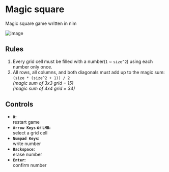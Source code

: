 # Magic square

Magic square game written in nim

![image](https://user-images.githubusercontent.com/40219740/143672023-f199d584-a5bb-4124-abb6-0ad178a9b44a.png)

## Rules

1. Every grid cell must be filled with a number(`1` ~ `size^2`) using each number only once.
1. All rows, all columns, and both diagonals must add up to the magic sum: `(size * (size^2 + 1)) / 2`\
*(magic sum of 3x3 grid = 15)*\
*(magic sum of 4x4 grid = 34)*

## Controls

- **`R`:**\
restart game
- **`Arrow Keys` or `LMB`:**\
select a grid cell
- **`Numpad Keys`:**\
write number
- **`Backspace`:**\
erase number
- **`Enter`:**\
confirm number
